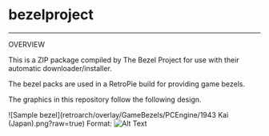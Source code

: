# bezelproject

-------
OVERVIEW

This is a ZIP package compiled by The Bezel Project for use with their automatic downloader/installer.

The bezel packs are used in a RetroPie build for providing game bezels.

The graphics in this repository follow the following design.

![Sample bezel](retroarch/overlay/GameBezels/PCEngine/1943 Kai (Japan).png?raw=true)
Format: ![Alt Text](URL)
